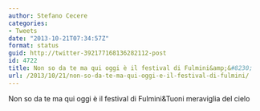 ```yaml
---
author: Stefano Cecere
categories:
- Tweets
date: "2013-10-21T07:34:57Z"
format: status
guid: http://twitter-392177168136282112-post
id: 4722
title: Non so da te ma qui oggi è il festival di Fulmini&amp;&#8230;
url: /2013/10/21/non-so-da-te-ma-qui-oggi-e-il-festival-di-fulmini/
---
```


Non so da te ma qui oggi è il festival di Fulmini&Tuoni meraviglia del cielo